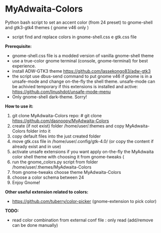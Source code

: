 # MyAdwaita-Colors

Python bash script to set an accent color (from 24 preset) to gnome-shell and gtk3-gtk4 themes ( gnome v46 only )
- script find and replace colors in gnome-shell.css e gtk.css file

**Prerequisite:**
 - gnome-shell.css file is a modded version of vanilla gnome-shell theme
 - use a true-color gnome terminal (console, gnome-terminal) for best experience.
 - install ADW-GTK3 theme  https://github.com/lassekongo83/adw-gtk3
 - the script use dbus-send command to put gnome v46 if gnome is in a unsafe-mode and change on-the-fly the shell theme.
   unsafe-mode can be achivied temporary if this extensions is installed and active:
	 https://github.com/linushdot/unsafe-mode-menu
- Only gnome-shell dark-theme. Sorry!

**How to use it:** 
1) git clone MyAdwaita-Colors repo: # git clone https://github.com/dasnoopy/MyAdwaita-Colors
2) create (if not exist) folder /home/user/.themes and copy MyAdwaita-Colors folder into it
3) copy default files into the just created folder 
4) move gtk.css file in /home/user/.config/gtk-4.0/ (or copy the content if already exist and in use)
5) activate unsafe extensions if you want apply on-the-fly the MyAdwaita color shell theme with choosing it
   from gnome-tweaks (
7) run the gnome_colors.py script from folder /home/user/.themes/MyAdwaita-Colors
5) from gnome-tweaks choose theme MyAdwaita-Colors
8) choose a color schema between 24
9) Enjoy Gnome!

**Other useful extension related to colors:**
- https://github.com/tuberry/color-picker (gnome-extension to pick color)

 **TODO:**
- read color combination from external conf file : only read (add/remove can be done manually)



